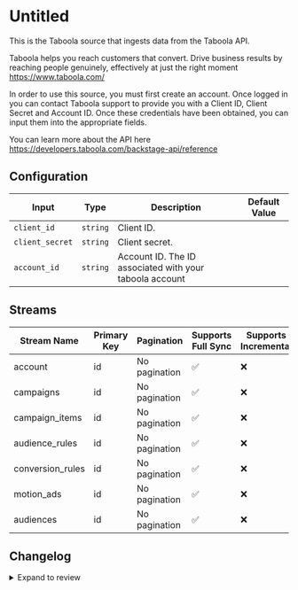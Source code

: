 # Untitled
This is the Taboola source that ingests data from the Taboola API.

Taboola helps you reach customers that convert. Drive business results by reaching people genuinely, effectively at just the right moment https://www.taboola.com/

In order to use this source, you must first create an account. Once logged in you can contact Taboola support to provide you with a Client ID, Client Secret and Account ID. Once these credentials have been obtained, you can input them into the appropriate fields.

You can learn more about the API here https://developers.taboola.com/backstage-api/reference

## Configuration

| Input | Type | Description | Default Value |
|-------|------|-------------|---------------|
| `client_id` | `string` | Client ID.  |  |
| `client_secret` | `string` | Client secret.  |  |
| `account_id` | `string` | Account ID. The ID associated with your taboola account |  |

## Streams
| Stream Name | Primary Key | Pagination | Supports Full Sync | Supports Incremental |
|-------------|-------------|------------|---------------------|----------------------|
| account | id | No pagination | ✅ |  ❌  |
| campaigns | id | No pagination | ✅ |  ❌  |
| campaign_items | id | No pagination | ✅ |  ❌  |
| audience_rules | id | No pagination | ✅ |  ❌  |
| conversion_rules | id | No pagination | ✅ |  ❌  |
| motion_ads | id | No pagination | ✅ |  ❌  |
| audiences | id | No pagination | ✅ |  ❌  |

## Changelog

<details>
  <summary>Expand to review</summary>

| Version          | Date              | Pull Request | Subject        |
|------------------|-------------------|--------------|----------------|
| 0.0.1 | 2024-10-28 | | Initial release by [@aazam-gh](https://github.com/aazam-gh) via Connector Builder |

</details>
